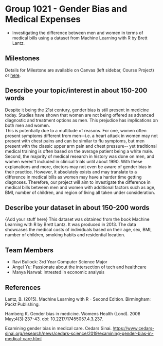 # Group 1021 - Gender Bias and Medical Expenses

- Investigating the difference between men and women in terms of medical bills using a dataset from Machine Learning with R by Brett Lantz.

## Milestones

Details for Milestone are available on Canvas (left sidebar, Course Project) or [here](https://firas.moosvi.com/courses/data301/project/milestone01.html).

## Describe your topic/interest in about 150-200 words

Despite it being the 21st century, gender bias is  still present in medicine today. Studies have shown that women are not being offered as advanced diagnostic and treatment options as men. This prejudice has implications on both men and women.    
This is potentially due to a multitude of reasons. For one, women often present symptoms different from men--i.e. a heart attack in women may not present with chest pains and can be similar to flu symptoms, but men present with the classic upper arm pain and chest pressure-- yet traditional medical training is often based on the average patient being a white male. Second, the majority of medical research in history was done on men, and women weren't included in clinical trials until about 1990. With these explanations and more, doctors may not even be aware of gender bias in their practice. 
However, it absolutely exists and may translate to a difference in medical bills as women may have a harder time getting diagnoses. Therefore, our project will aim to investigate the difference in medical bills between men and women with additional factors such as age, BMI, number of children, and region of living all taken under consideration.

## Describe your dataset in about 150-200 words

{Add your stuff here} This dataset was obtained from the book Machine Learning with R by Brett Lantz. It was produced in 2013. The data showcases the medical costs of individuals based on their age, sex, BMI, number of children, smoking habits and residential location. 

## Team Members

- Ravi Bullock: 3rd Year Computer Science Major
- Angel Yu: Passionate about the intersection of tech and healthcare
- Manya Narwal: Intrested in economic analysis

## References
Lantz, B. (2015). Machine Learning with R - Second Edition. Birmingham: Packt Publishing.

Hamberg K. Gender bias in medicine. Womens Health (Lond). 2008 May;4(3):237-43. doi: 10.2217/17455057.4.3.237.

Examining gender bias in medical care. Cedars Sinai. https://www.cedars-sinai.org/research/news/cedars-science/2019/examining-gender-bias-in-medical-care.html

